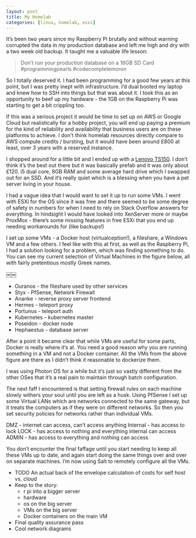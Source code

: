 ```yaml
---
layout: post
title: My Homelab
categories: [linux, homelab, esxi]
---
```


It’s been two years since my Raspberry Pi brutally and without warning corrupted the
data in my production database and left me high and dry with a two week old backup.
It taught me a valuable life lesson:
> Don’t run your production database on a 16GB SD Card #programmingpearls #codecompletemoron

So I totally deserved it. I had been programming for a good few years at this point,
but I was pretty inept with infrastructure. I’d dual booted my laptop and knew how to
SSH into things but that was about it. I took this as an opportunity to beef up my
hardware - the 1GB on the Raspberry Pi was starting to get a bit crippling too.

If this was a serious project it would be time to set up on AWS or Google Cloud but
realistically for a hobby project, you will end up paying a premium for the kind of
reliability and availability that business users are on these platforms to achieve.
I don't think homelab resources directly compare to AWS compute credits / bursting,
but it would have been around £800 at least, over 3 years with a reserved instance.

I shopped around for a little bit and I ended up with a [Lenovo TS150](https://lenovopress.com/lp0071-ts150-intel-xeon-e3-1200-v5-core-i3-pentium-celeron-g-series). I don’t think it’s the best out there but it was basically prefab and it was only about £120. i5 dual core, 8GB RAM and some average hard drive which I swapped out for an SSD. And it’s really quiet which is a blessing when you have a pet server living in your house.

<picture of server>

I had a vague idea that I would want to set it up to run some VMs. I went with ESXi
for the OS since it was free and there seemed to be some degree of safety in numbers
for when I need to rely on Stack Overflow answers for everything. In hindsight I
would have looked into XenServer more or maybe ProxMox - there’s some missing
features in free ESXi that you end up needing workarounds for (like backups!)

I set up some VMs - a Docker host (virtualception!), a fileshare, a Windows VM and
a few others. I feel like with this at first, as well as the Raspberry Pi, I had a
solution looking for a problem, which was finding something to do. You can see my
current selection of Virtual Machines in the figure below, all with fairly
pretentious mostly Greek names.

￼￼
- Ouranos - the fileshare used by other services
- Styx - PfSense, Network Firewall
- Ananke - reverse proxy server frontend
- Hermes - teleport proxy
- Portunus - teleport auth
- Kubernetes - kubernetes master
- Poseidon - docker node
- Hephaestus - database server

After a point it became clear that while VMs are useful for some parts, Docker
is really where it’s at. You need a good reason why you are running something in a
VM and not a Docker container. All the VMs from the above figure are there as I didn’t
think it reasonable to dockerize them.

I was using Photon OS for a while but it’s just so vastly different from the other
OSes that it’s a real pain to maintain through batch configuration.

The next faff I encountered is that setting firewall rules on each machine slowly
withers your soul until you are left as a husk. Using PfSense I set up some Virtual
LANs which are networks connected to the same gateway, but it treats the computers
as if they were on different networks. So then you set security policies for networks
rather than individual VMs.

DMZ - internet can access, can’t access anything
Internal - has access to lock
LOCK - has access to nothing and everything internal can access
ADMIN - has access to everything and nothing can access

You don’t encounter the final faffage until you start needing to keep all these VMs
up to date, and again start doing the same things over and over on separate machines.
I’m now using Salt to remotely configure all the VMs.

<system architecture>

- TODO An actual back of the envelope calculation of costs for self host vs. cloud
- Keep to the story:
   * r pi into a bigger server
   * hardware
   * os on the big server
   * VMs on the big server
   * Docker containers on the main VM
- Final quality assurance pass
- Cool network diagrams

